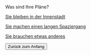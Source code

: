 <link rel="stylesheet" href="/Buchstadt-Leipzig/css/style.css">
<style>
.bgimg {
  background-image: url("https://upload.wikimedia.org/wikipedia/commons/4/44/Johann_Heinrich_Wilhelm_Tischbein_-_Goethe_in_der_roemischen_Campagna.jpg");
}
</style>

<div class="bgimg">
  <div class="question">
  <span class="border">Was sind Ihre Pläne?</span>
  </div>
  <div class="choices">
  <p><a href="z_ak.html" class="button border">Sie bleiben in der Innenstadt</a></p>
  <p><a href="z_sh.html" class="button border">Sie machen einen langen Spaziergang</a></p>
  <p><a href="z_dn.html" class="button border">Sie brauchen etwas anderes</a></p>
  </div>
</div>

<button type="button" onclick="window.location='/Buchstadt-Leipzig/w0.html'">Zurück zum Anfang</button>
